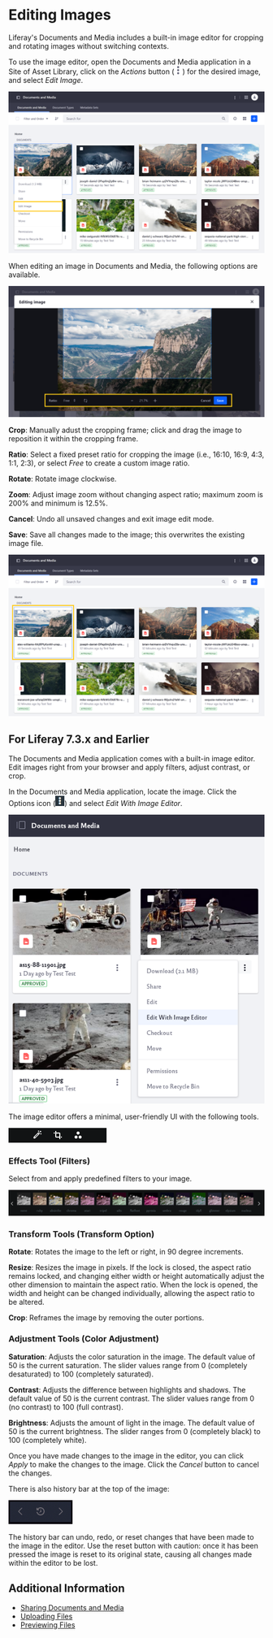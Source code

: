 # Editing Images

Liferay's Documents and Media includes a built-in image editor for cropping and rotating images without switching contexts.

To use the image editor, open the Documents and Media application in a Site of Asset Library, click on the *Actions* button (![Actions Button](../../../images/icon-actions.png)) for the desired image, and select *Edit Image*.

![Click Edit Image to use Documents and Media's image editor.](./editing-images/images/01.png)

When editing an image in Documents and Media, the following options are available.

![Crop and rotate images.](./editing-images/images/02.png)

**Crop**: Manually adust the cropping frame; click and drag the image to reposition it within the cropping frame.

**Ratio**: Select a fixed preset ratio for cropping the image (i.e., 16:10, 16:9, 4:3, 1:1, 2:3), or select *Free* to create a custom image ratio.

**Rotate**: Rotate image clockwise.

**Zoom**: Adjust image zoom without changing aspect ratio; maximum zoom is 200% and minimum is 12.5%.

**Cancel**: Undo all unsaved changes and exit image edit mode.

**Save**: Save all changes made to the image; this overwrites the existing image file.

![All saved changes overwrite the existing image file](./editing-images/images/03.png)

## For Liferay 7.3.x and Earlier

The Documents and Media application comes with a built-in image editor. Edit images right from your browser and apply filters, adjust contrast, or crop.

In the Documents and Media application, locate the image. Click the Options icon (![Options icon](../../../images/icon-options.png)) and select *Edit With Image Editor*. 

![The Options icon contains functions for sharing, editing, checking out, or changing permissions for images.](editing-images/images/04.png)

The image editor offers a minimal, user-friendly UI with the following tools.

![There are different editing tools below the image.](editing-images/images/05.png)

### Effects Tool (Filters)

Select from and apply predefined filters to your image.

![The Effects tool brings up predefined filters you can apply to your image.](editing-images/images/06.png)

### Transform Tools (Transform Option)

**Rotate**: Rotates the image to the left or right, in 90 degree increments.

**Resize**: Resizes the image in pixels. If the lock is closed, the aspect ratio remains locked, and changing either width or height automatically adjust the other dimension to maintain the aspect ratio. When the lock is opened, the width and height can be changed individually, allowing the aspect ratio to be altered.

**Crop**: Reframes the image by removing the outer portions.

### Adjustment Tools (Color Adjustment)

**Saturation**: Adjusts the color saturation in the image. The default value of 50 is the current saturation. The slider values range from 0 (completely desaturated) to 100 (completely saturated).

**Contrast**: Adjusts the difference between highlights and shadows. The default value of 50 is the current contrast. The slider values range from 0 (no contrast) to 100 (full contrast).

**Brightness**: Adjusts the amount of light in the image. The default value of 50 is the current brightness. The slider ranges from 0 (completely black) to 100 (completely white).

Once you have made changes to the image in the editor, you can click *Apply* to make the changes to the image. Click the *Cancel* button to cancel the changes. 

There is also history bar at the top of the image:

![The history bar at the top of your image can be used to undo or redo changes.](editing-images/images/07.png)

The history bar can undo, redo, or reset changes that have been made to the image in the editor. Use the reset button with caution: once it has been pressed the image is reset to its original state, causing all changes made within the editor to be lost.

## Additional Information

* [Sharing Documents and Media](../sharing-documents-and-media.md)
* [Uploading Files](./uploading-files.md)
* [Previewing Files](./previewing-files.md)

